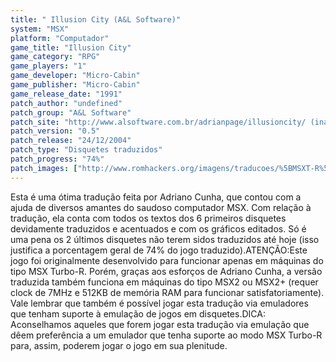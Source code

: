 ```yaml
---
title: " Illusion City (A&L Software)"
system: "MSX"
platform: "Computador"
game_title: "Illusion City"
game_category: "RPG"
game_players: "1"
game_developer: "Micro-Cabin"
game_publisher: "Micro-Cabin"
game_release_date: "1991"
patch_author: "undefined"
patch_group: "A&L Software"
patch_site: "http://www.alsoftware.com.br/adrianpage/illusioncity/ (inativo)"
patch_version: "0.5"
patch_release: "24/12/2004"
patch_type: "Disquetes traduzidos"
patch_progress: "74%"
patch_images: ["http://www.romhackers.org/imagens/traducoes/%5BMSXT-R%5D%20Illusion%20City%20-%20A&L%20Software%20-%201.png","http://www.romhackers.org/imagens/traducoes/%5BMSXT-R%5D%20Illusion%20City%20-%20A&L%20Software%20-%202.png","http://www.romhackers.org/imagens/traducoes/%5BMSXT-R%5D%20Illusion%20City%20-%20A&L%20Software%20-%203.png"]
---
```

Esta é uma ótima tradução feita por Adriano Cunha, que contou com a ajuda de diversos amantes do saudoso computador MSX. Com relação à tradução, ela conta com todos os textos dos 6 primeiros disquetes devidamente traduzidos e acentuados e com os gráficos editados. Só é uma pena os 2 últimos disquetes não terem sidos traduzidos até hoje (isso justifica a porcentagem geral de 74% do jogo traduzido).ATENÇÃO:Este jogo foi originalmente desenvolvido para funcionar apenas em máquinas do tipo MSX Turbo-R. Porém, graças aos esforços de Adriano Cunha, a versão traduzida também funciona em máquinas do tipo MSX2 ou MSX2+ (requer clock de 7MHz e 512KB de memória RAM para funcionar satisfatoriamente). Vale lembrar que também é possível jogar esta tradução via emuladores que tenham suporte à emulação de jogos em disquetes.DICA: Aconselhamos aqueles que forem jogar esta tradução via emulação que dêem preferência a um emulador que tenha suporte ao modo MSX Turbo-R para, assim, poderem jogar o jogo em sua plenitude.